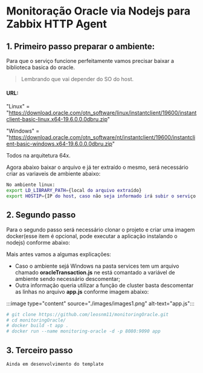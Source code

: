 # Monitoração Oracle via Nodejs para Zabbix HTTP Agent

## 1. Primeiro passo preparar o ambiente:

Para que o serviço funcione perfeitamente vamos precisar baixar a biblioteca
basica do oracle.

> Lembrando que vai depender do SO do host.

#### URL:

"Linux" = "https://download.oracle.com/otn_software/linux/instantclient/19600/instantclient-basic-linux.x64-19.6.0.0.0dbru.zip"

"Windows" = "https://download.oracle.com/otn_software/nt/instantclient/19600/instantclient-basic-windows.x64-19.6.0.0.0dbru.zip"

Todos na arquitetura 64x.

Agora abaixo baixar o arquivo e já ter extraído o mesmo, será necessário criar as variaveis de ambiente abaixo:

```bash
No ambiente linux:
export LD_LIBRARY_PATH={local do arquivo extraído}
export HOSTIP={IP do host, caso não seja informado irá subir o serviço como localhost esse campo é opcional}
```

## 2. Segundo passo

Para o segundo passo será necessário clonar o projeto e criar uma imagem docker(esse item é opcional, pode executar a aplicação instalando o nodejs) conforme abaixo:

Mais antes vamos a algumas explicações:

- Caso o ambiente sejá Windows na pasta services tem um arquivo chamado **oracleTransaction.js** ne está comantado a variável de ambiente sendo necessário descomentar;
- Outra informação queria utilizar a função de cluster basta descomentar as linhas no arquivo **app.js** conforme imagem abaixo:

:::image type="content" source="./images/images1.png" alt-text="app.js":::

```bash
# git clone https://github.com/leosnm11/monitoringOracle.git
# cd monitoringOracle/
# docker build -t app .
# docker run --name monitoring-oracle -d -p 8080:9090 app
```

## 3. Terceiro passo

```
Ainda em desenvolvimento do template
```
